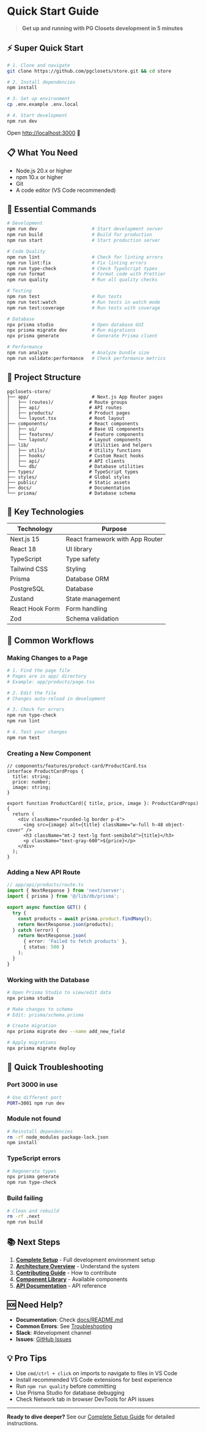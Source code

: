 # Quick Start Guide

> **Get up and running with PG Closets development in 5 minutes**

## ⚡ Super Quick Start

```bash
# 1. Clone and navigate
git clone https://github.com/pgclosets/store.git && cd store

# 2. Install dependencies
npm install

# 3. Set up environment
cp .env.example .env.local

# 4. Start development
npm run dev
```

Open [http://localhost:3000](http://localhost:3000) 🎉

## 📋 What You Need

- Node.js 20.x or higher
- npm 10.x or higher
- Git
- A code editor (VS Code recommended)

## 🔧 Essential Commands

```bash
# Development
npm run dev                    # Start development server
npm run build                  # Build for production
npm run start                  # Start production server

# Code Quality
npm run lint                   # Check for linting errors
npm run lint:fix               # Fix linting errors
npm run type-check             # Check TypeScript types
npm run format                 # Format code with Prettier
npm run quality                # Run all quality checks

# Testing
npm run test                   # Run tests
npm run test:watch             # Run tests in watch mode
npm run test:coverage          # Run tests with coverage

# Database
npx prisma studio              # Open database GUI
npx prisma migrate dev         # Run migrations
npx prisma generate            # Generate Prisma client

# Performance
npm run analyze                # Analyze bundle size
npm run validate:performance   # Check performance metrics
```

## 📁 Project Structure

```
pgclosets-store/
├── app/                       # Next.js App Router pages
│   ├── (routes)/             # Route groups
│   ├── api/                  # API routes
│   ├── products/             # Product pages
│   └── layout.tsx            # Root layout
├── components/               # React components
│   ├── ui/                   # Base UI components
│   ├── features/             # Feature components
│   └── layout/               # Layout components
├── lib/                      # Utilities and helpers
│   ├── utils/                # Utility functions
│   ├── hooks/                # Custom React hooks
│   ├── api/                  # API clients
│   └── db/                   # Database utilities
├── types/                    # TypeScript types
├── styles/                   # Global styles
├── public/                   # Static assets
├── docs/                     # Documentation
└── prisma/                   # Database schema
```

## 🎨 Key Technologies

| Technology | Purpose |
|------------|---------|
| Next.js 15 | React framework with App Router |
| React 18 | UI library |
| TypeScript | Type safety |
| Tailwind CSS | Styling |
| Prisma | Database ORM |
| PostgreSQL | Database |
| Zustand | State management |
| React Hook Form | Form handling |
| Zod | Schema validation |

## 🚀 Common Workflows

### Making Changes to a Page

```bash
# 1. Find the page file
# Pages are in app/ directory
# Example: app/products/page.tsx

# 2. Edit the file
# Changes auto-reload in development

# 3. Check for errors
npm run type-check
npm run lint

# 4. Test your changes
npm run test
```

### Creating a New Component

```tsx
// components/features/product-card/ProductCard.tsx
interface ProductCardProps {
  title: string;
  price: number;
  image: string;
}

export function ProductCard({ title, price, image }: ProductCardProps) {
  return (
    <div className="rounded-lg border p-4">
      <img src={image} alt={title} className="w-full h-48 object-cover" />
      <h3 className="mt-2 text-lg font-semibold">{title}</h3>
      <p className="text-gray-600">${price}</p>
    </div>
  );
}
```

### Adding a New API Route

```typescript
// app/api/products/route.ts
import { NextResponse } from 'next/server';
import { prisma } from '@/lib/db/prisma';

export async function GET() {
  try {
    const products = await prisma.product.findMany();
    return NextResponse.json(products);
  } catch (error) {
    return NextResponse.json(
      { error: 'Failed to fetch products' },
      { status: 500 }
    );
  }
}
```

### Working with the Database

```bash
# Open Prisma Studio to view/edit data
npx prisma studio

# Make changes to schema
# Edit: prisma/schema.prisma

# Create migration
npx prisma migrate dev --name add_new_field

# Apply migrations
npx prisma migrate deploy
```

## 🐛 Quick Troubleshooting

### Port 3000 in use
```bash
# Use different port
PORT=3001 npm run dev
```

### Module not found
```bash
# Reinstall dependencies
rm -rf node_modules package-lock.json
npm install
```

### TypeScript errors
```bash
# Regenerate types
npx prisma generate
npm run type-check
```

### Build failing
```bash
# Clean and rebuild
rm -rf .next
npm run build
```

## 📚 Next Steps

1. **[Complete Setup](../developer-guides/SETUP.md)** - Full development environment setup
2. **[Architecture Overview](../architecture/SYSTEM_OVERVIEW.md)** - Understand the system
3. **[Contributing Guide](../CONTRIBUTING.md)** - How to contribute
4. **[Component Library](../components/README.md)** - Available components
5. **[API Documentation](../api/README.md)** - API reference

## 🆘 Need Help?

- **Documentation**: Check [docs/README.md](../README.md)
- **Common Errors**: See [Troubleshooting](../troubleshooting/COMMON_ERRORS.md)
- **Slack**: #development channel
- **Issues**: [GitHub Issues](https://github.com/pgclosets/store/issues)

## 💡 Pro Tips

- Use `cmd/ctrl + click` on imports to navigate to files in VS Code
- Install recommended VS Code extensions for best experience
- Run `npm run quality` before committing
- Use Prisma Studio for database debugging
- Check Network tab in browser DevTools for API issues

---

**Ready to dive deeper?** See our [Complete Setup Guide](../developer-guides/SETUP.md) for detailed instructions.
